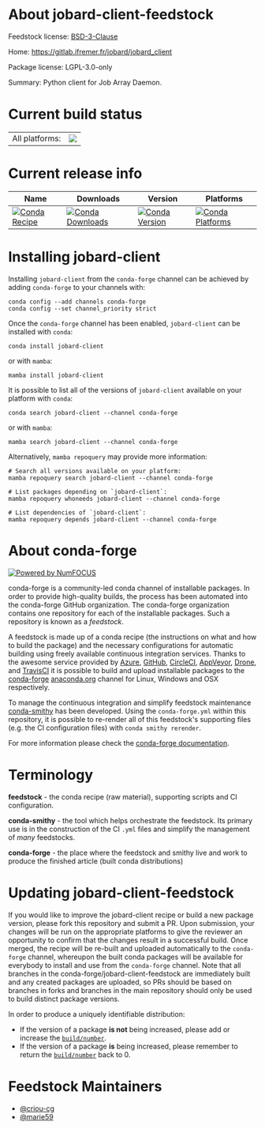 About jobard-client-feedstock
=============================

Feedstock license: [BSD-3-Clause](https://github.com/conda-forge/jobard-client-feedstock/blob/main/LICENSE.txt)

Home: https://gitlab.ifremer.fr/jobard/jobard_client

Package license: LGPL-3.0-only

Summary: Python client for Job Array Daemon.

Current build status
====================


<table><tr><td>All platforms:</td>
    <td>
      <a href="https://dev.azure.com/conda-forge/feedstock-builds/_build/latest?definitionId=18475&branchName=main">
        <img src="https://dev.azure.com/conda-forge/feedstock-builds/_apis/build/status/jobard-client-feedstock?branchName=main">
      </a>
    </td>
  </tr>
</table>

Current release info
====================

| Name | Downloads | Version | Platforms |
| --- | --- | --- | --- |
| [![Conda Recipe](https://img.shields.io/badge/recipe-jobard--client-green.svg)](https://anaconda.org/conda-forge/jobard-client) | [![Conda Downloads](https://img.shields.io/conda/dn/conda-forge/jobard-client.svg)](https://anaconda.org/conda-forge/jobard-client) | [![Conda Version](https://img.shields.io/conda/vn/conda-forge/jobard-client.svg)](https://anaconda.org/conda-forge/jobard-client) | [![Conda Platforms](https://img.shields.io/conda/pn/conda-forge/jobard-client.svg)](https://anaconda.org/conda-forge/jobard-client) |

Installing jobard-client
========================

Installing `jobard-client` from the `conda-forge` channel can be achieved by adding `conda-forge` to your channels with:

```
conda config --add channels conda-forge
conda config --set channel_priority strict
```

Once the `conda-forge` channel has been enabled, `jobard-client` can be installed with `conda`:

```
conda install jobard-client
```

or with `mamba`:

```
mamba install jobard-client
```

It is possible to list all of the versions of `jobard-client` available on your platform with `conda`:

```
conda search jobard-client --channel conda-forge
```

or with `mamba`:

```
mamba search jobard-client --channel conda-forge
```

Alternatively, `mamba repoquery` may provide more information:

```
# Search all versions available on your platform:
mamba repoquery search jobard-client --channel conda-forge

# List packages depending on `jobard-client`:
mamba repoquery whoneeds jobard-client --channel conda-forge

# List dependencies of `jobard-client`:
mamba repoquery depends jobard-client --channel conda-forge
```


About conda-forge
=================

[![Powered by
NumFOCUS](https://img.shields.io/badge/powered%20by-NumFOCUS-orange.svg?style=flat&colorA=E1523D&colorB=007D8A)](https://numfocus.org)

conda-forge is a community-led conda channel of installable packages.
In order to provide high-quality builds, the process has been automated into the
conda-forge GitHub organization. The conda-forge organization contains one repository
for each of the installable packages. Such a repository is known as a *feedstock*.

A feedstock is made up of a conda recipe (the instructions on what and how to build
the package) and the necessary configurations for automatic building using freely
available continuous integration services. Thanks to the awesome service provided by
[Azure](https://azure.microsoft.com/en-us/services/devops/), [GitHub](https://github.com/),
[CircleCI](https://circleci.com/), [AppVeyor](https://www.appveyor.com/),
[Drone](https://cloud.drone.io/welcome), and [TravisCI](https://travis-ci.com/)
it is possible to build and upload installable packages to the
[conda-forge](https://anaconda.org/conda-forge) [anaconda.org](https://anaconda.org/)
channel for Linux, Windows and OSX respectively.

To manage the continuous integration and simplify feedstock maintenance
[conda-smithy](https://github.com/conda-forge/conda-smithy) has been developed.
Using the ``conda-forge.yml`` within this repository, it is possible to re-render all of
this feedstock's supporting files (e.g. the CI configuration files) with ``conda smithy rerender``.

For more information please check the [conda-forge documentation](https://conda-forge.org/docs/).

Terminology
===========

**feedstock** - the conda recipe (raw material), supporting scripts and CI configuration.

**conda-smithy** - the tool which helps orchestrate the feedstock.
                   Its primary use is in the construction of the CI ``.yml`` files
                   and simplify the management of *many* feedstocks.

**conda-forge** - the place where the feedstock and smithy live and work to
                  produce the finished article (built conda distributions)


Updating jobard-client-feedstock
================================

If you would like to improve the jobard-client recipe or build a new
package version, please fork this repository and submit a PR. Upon submission,
your changes will be run on the appropriate platforms to give the reviewer an
opportunity to confirm that the changes result in a successful build. Once
merged, the recipe will be re-built and uploaded automatically to the
`conda-forge` channel, whereupon the built conda packages will be available for
everybody to install and use from the `conda-forge` channel.
Note that all branches in the conda-forge/jobard-client-feedstock are
immediately built and any created packages are uploaded, so PRs should be based
on branches in forks and branches in the main repository should only be used to
build distinct package versions.

In order to produce a uniquely identifiable distribution:
 * If the version of a package **is not** being increased, please add or increase
   the [``build/number``](https://docs.conda.io/projects/conda-build/en/latest/resources/define-metadata.html#build-number-and-string).
 * If the version of a package **is** being increased, please remember to return
   the [``build/number``](https://docs.conda.io/projects/conda-build/en/latest/resources/define-metadata.html#build-number-and-string)
   back to 0.

Feedstock Maintainers
=====================

* [@criou-cg](https://github.com/criou-cg/)
* [@marie59](https://github.com/marie59/)

